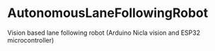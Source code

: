 # AutonomousLaneFollowingRobot
Vision based lane following robot (Arduino Nicla vision and ESP32 microcontroller)
